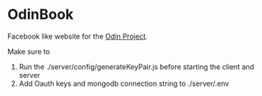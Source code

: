 # OdinBook
Facebook like website for the [Odin Project](www.theodinproject.com).


Make sure to 
1. Run the ./server/config/generateKeyPair.js before starting the client and server
2. Add Oauth keys and mongodb connection string to ./server/.env